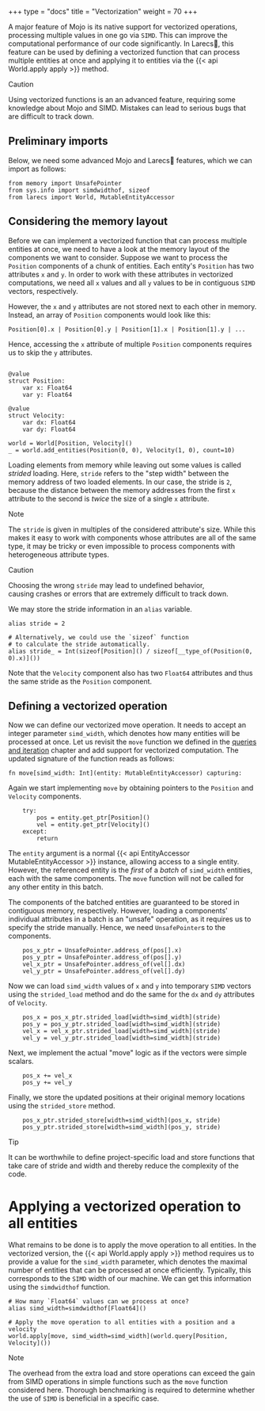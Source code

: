
+++
type = "docs"
title = "Vectorization"
weight = 70
+++

A major feature of Mojo is its native support for
vectorized operations, processing multiple values in 
one go via `SIMD`. This can improve
the computational performance of our code significantly.
In Larecs🌲, this feature can be used by defining
a vectorized function that can process multiple entities at once
and applying it to entities via the {{< api World.apply apply >}}
method.

> [!Caution]
> Using vectorized functions is an an advanced feature, 
> requiring some knowledge about Mojo and SIMD. Mistakes
> can lead to serious bugs that are difficult to track down.


## Preliminary imports

Below, we need some advanced Mojo and 
Larecs🌲 features, which we can import as follows:

```mojo {doctest="guide_simd_apply" global=true}
from memory import UnsafePointer
from sys.info import simdwidthof, sizeof
from larecs import World, MutableEntityAccessor
```

## Considering the memory layout

Before we can implement a vectorized function that can process 
multiple entities at once, we need to have a look at
the memory layout of the components
we want to consider. Suppose we want to process the 
`Position` components of a chunk of entities. Each entity's
`Position` has two attributes `x` and `y`. In order to work with these 
attributes in vectorized computations, we need all `x` values 
and all `y` values to be in contiguous `SIMD` vectors, respectively.

However, the `x` and `y` attributes are not stored next to each other
in memory. Instead, an array of `Position` components would look like this:

```
Position[0].x | Position[0].y | Position[1].x | Position[1].y | ...
```

Hence, accessing the `x` attribute of multiple `Position` components
requires us to skip the `y` attributes.

```mojo {doctest="guide_simd_apply" global=true hide=true}

@value
struct Position:
    var x: Float64
    var y: Float64

@value
struct Velocity:
    var dx: Float64
    var dy: Float64
```

```mojo {doctest="guide_simd_apply" hide=true}
world = World[Position, Velocity]()
_ = world.add_entities(Position(0, 0), Velocity(1, 0), count=10)
```

Loading elements from memory while leaving out some values
is called *strided* loading. Here, `stride` refers to the 
"step width" between the memory address of two loaded elements.
In our case, the stride is `2`, because the distance between the
memory addresses from the first `x` attribute to the second
is *twice* the size of a single `x` attribute.

> [!Note]
> The `stride` is given in multiples of the
> considered attribute's size. While this makes it easy
> to work with components whose attributes are all of the same type, 
> it may be tricky or even impossible to process components
> with heterogeneous attribute types. 

> [!Caution]
> Choosing the wrong `stride` may lead to undefined behavior,  
> causing crashes or errors that are extremely difficult to track down. 

We may store the stride information in an `alias` variable.

```mojo {doctest="guide_simd_apply"}
alias stride = 2

# Alternatively, we could use the `sizeof` function
# to calculate the stride automatically.
alias stride_ = Int(sizeof[Position]() / sizeof[__type_of(Position(0, 0).x)]())
```

Note that the `Velocity` component also has two `Float64` 
attributes and thus the same stride as the `Position`
component.  

## Defining a vectorized operation

Now we can define our vectorized move operation.
It needs to accept an integer parameter `simd_width`,
which denotes how many entities will be processed at once.
Let us revisit the `move` function we defined in the
[queries and iteration](../queries_iteration#applying-functions-to-entities-in-queries) 
chapter and add support for vectorized computation. The 
updated signature of the function reads as follows:

```mojo {doctest="guide_simd_apply"}
fn move[simd_width: Int](entity: MutableEntityAccessor) capturing:
```

Again we start implementing `move` by obtaining pointers 
to the `Position` and `Velocity` components. 

```mojo {doctest="guide_simd_apply"}
    try:
        pos = entity.get_ptr[Position]()
        vel = entity.get_ptr[Velocity]()
    except:
        return
```

The `entity` argument is a normal
{{< api EntityAccessor MutableEntityAccessor >}} instance, allowing
access to a single entity. However, the referenced entity
is the *first* of a *batch* of `simd_width` entities, each with
the same components. The `move` function will not be
called for any other entity in this batch.

The components of the batched entities are guaranteed 
to be stored in contiguous memory, respectively. 
However, loading a components' individual
attributes in a batch is an "unsafe" operation, as it requires
us to specify the stride manually.
Hence, we need `UnsafePointer`s to the components.

```mojo {doctest="guide_simd_apply"}
    pos_x_ptr = UnsafePointer.address_of(pos[].x)
    pos_y_ptr = UnsafePointer.address_of(pos[].y)
    vel_x_ptr = UnsafePointer.address_of(vel[].dx)
    vel_y_ptr = UnsafePointer.address_of(vel[].dy)
```

Now we can load `simd_width` values of `x` and `y`
into temporary `SIMD` vectors using the `strided_load` method
and do the same for the `dx` and `dy` attributes of `Velocity`.

```mojo {doctest="guide_simd_apply"}
    pos_x = pos_x_ptr.strided_load[width=simd_width](stride)
    pos_y = pos_y_ptr.strided_load[width=simd_width](stride)
    vel_x = vel_x_ptr.strided_load[width=simd_width](stride)
    vel_y = vel_y_ptr.strided_load[width=simd_width](stride)
```
    
Next, we implement the actual "move" logic as if the 
vectors were simple scalars.

```mojo {doctest="guide_simd_apply"}
    pos_x += vel_x
    pos_y += vel_y
```

Finally, we store the updated positions at their original
memory locations using the `strided_store` method.

```mojo {doctest="guide_simd_apply"}
    pos_x_ptr.strided_store[width=simd_width](pos_x, stride)
    pos_y_ptr.strided_store[width=simd_width](pos_y, stride)
```

> [!Tip]
> It can be worthwhile to define project-specific load and store 
> functions that take care of stride and width and
> thereby reduce the complexity of the code. 

# Applying a vectorized operation to all entities

What remains to be done is to apply the move operation to all entities.
In the vectorized version, the {{< api World.apply apply >}} method
requires us to provide a value for the `simd_width` parameter, which 
denotes the maximal number of entities that can be processed
at once efficiently. Typically, this corresponds to the `SIMD` width of our machine.
We can get this information using the `simdwidthof` function.

```mojo {doctest="guide_simd_apply"}
# How many `Float64` values can we process at once?
alias simd_width=simdwidthof[Float64]()

# Apply the move operation to all entities with a position and a velocity
world.apply[move, simd_width=simd_width](world.query[Position, Velocity]())
```

> [!Note]
> The overhead from
> the extra load and store operations can exceed the gain 
> from SIMD operations in simple functions such as the `move` 
> function considered here. Thorough benchmarking is required to
> determine whether the use of `SIMD` is beneficial in a specific
> case.